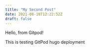 ```yaml
---
title: "My Second Post"
date: 2021-08-18T12:22:52Z
draft: false
---
```


Hello, from Gitpod!

This is testing GitPod hugo deployment
